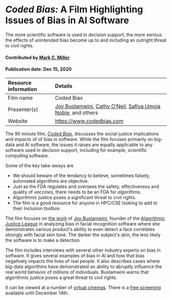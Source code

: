 # *Coded Bias:* A Film Highlighting Issues of Bias in AI Software
<!-- deck text start -->
The more scientific software is used in decision support, the more
serious the effects of unintended bias become up to and including
an outright threat to civil rights.
<!-- deck text end --> 

#### Contributed by [Mark C. Miller](http://github.com/markcmiller86 "Mark C. Miller")
#### Publication date: Dec 15, 2020

Resource information | Details
:--- | :--- 
Film name | Coded Bias
Presenter(s) | [Joy Buolamwini](https://en.wikipedia.org/wiki/Joy_Buolamwini), [Cathy O’Neil](https://en.wikipedia.org/wiki/Cathy_O%27Neil), [Safiya Umoja Noble](https://safiyaunoble.com), and others
Website | https://www.codedbias.com

The 90 minute film, [*Coded Bias*](https://www.codedbias.com), discusses the
social justice implications and impacts of of bias in software. While the film
focuses primarily on big-data and AI software, the issues it raises are equally
applicable to any software used in decision support, including for example,
scientific computing software.

Some of the key take-aways are
  * We should beware of the tendancy to believe, sometimes falsely, automated algorithms are objective.
  * Just as the FDA regulates and oversees the safety, effectiveness and quality of
    *vaccines*, there needs to be an FDA for *algorithms*.
  * Algorithmic justice poses a significant threat to civil rights.
  * The film is a good resource for anyone in HPC/CSE looking to add to their
    Inclusion toolbox.

The film focuses on
[the work](https://news.mit.edu/2018/study-finds-gender-skin-type-bias-artificial-intelligence-systems-0212) of
[Joy Buolamwini](https://en.wikipedia.org/wiki/Joy_Buolamwini), founder of the
[Algorithmic Justice League](https://www.ajl.org) in analyzing bias in facial
recognition software where she demonstrates various product's ability to even detect
a face correlates strongly with facial skin tone. The darker the subject's
skin, the less likely the software is to make a detection.

The film includes interviews with several other industry experts on bias in software.
It gives several examples of bias in AI and how that bias negatively impacts the lives
of real people. It also describes cases where big-data algorithms have demonstrated an
ability to abruptly influence the real world behavior of millions of individuals.
Buolamwini warns that algorithmic justice poses a great threat to civil rights.

It can be viewed at a number of [virtual cinemas](https://www.codedbias.com/virtualcinema). There
is a [free screening](https://www.meetup.com/AI-LA-Meetup/events/274929071/) available until
December 14th.
